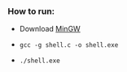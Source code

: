 ### How to run:
  - Download [MinGW](https://sourceforge.net/projects/mingw/)
  
  - ```gcc -g shell.c -o shell.exe```
  
  - ```./shell.exe```
